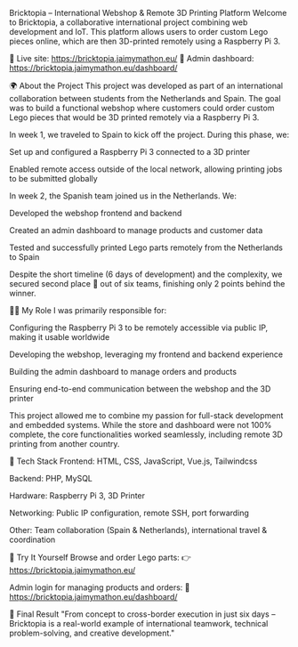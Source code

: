 Bricktopia – International Webshop & Remote 3D Printing Platform
Welcome to Bricktopia, a collaborative international project combining web development and IoT. This platform allows users to order custom Lego pieces online, which are then 3D-printed remotely using a Raspberry Pi 3.

🔗 Live site: https://bricktopia.jaimymathon.eu/
🔐 Admin dashboard: https://bricktopia.jaimymathon.eu/dashboard/

🌍 About the Project
This project was developed as part of an international collaboration between students from the Netherlands and Spain. The goal was to build a functional webshop where customers could order custom Lego pieces that would be 3D printed remotely via a Raspberry Pi 3.

In week 1, we traveled to Spain to kick off the project. During this phase, we:

Set up and configured a Raspberry Pi 3 connected to a 3D printer

Enabled remote access outside of the local network, allowing printing jobs to be submitted globally

In week 2, the Spanish team joined us in the Netherlands. We:

Developed the webshop frontend and backend

Created an admin dashboard to manage products and customer data

Tested and successfully printed Lego parts remotely from the Netherlands to Spain

Despite the short timeline (6 days of development) and the complexity, we secured second place 🥈 out of six teams, finishing only 2 points behind the winner.

👨‍💻 My Role
I was primarily responsible for:

Configuring the Raspberry Pi 3 to be remotely accessible via public IP, making it usable worldwide

Developing the webshop, leveraging my frontend and backend experience

Building the admin dashboard to manage orders and products

Ensuring end-to-end communication between the webshop and the 3D printer

This project allowed me to combine my passion for full-stack development and embedded systems. While the store and dashboard were not 100% complete, the core functionalities worked seamlessly, including remote 3D printing from another country.

🔧 Tech Stack
Frontend: HTML, CSS, JavaScript, Vue.js, Tailwindcss

Backend: PHP, MySQL

Hardware: Raspberry Pi 3, 3D Printer

Networking: Public IP configuration, remote SSH, port forwarding

Other: Team collaboration (Spain & Netherlands), international travel & coordination

🚀 Try It Yourself
Browse and order Lego parts:
👉 https://bricktopia.jaimymathon.eu/

Admin login for managing products and orders:
🔐 https://bricktopia.jaimymathon.eu/dashboard/

🏁 Final Result
"From concept to cross-border execution in just six days – Bricktopia is a real-world example of international teamwork, technical problem-solving, and creative development."
